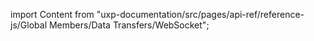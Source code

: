 
import Content from "uxp-documentation/src/pages/api-ref/reference-js/Global Members/Data Transfers/WebSocket";

<Content query="product=xd"/>
